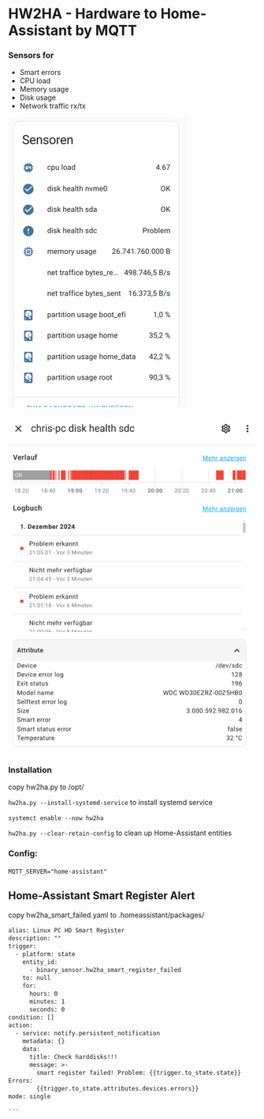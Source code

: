 # HW2HA - Hardware to Home-Assistant by MQTT

### Sensors for
* Smart errors
* CPU load
* Memory usage
* Disk usage
* Network traffic rx/tx

![Home-Assistant disk sensor](doc/home_assistant_sensors.png)

![Home-Assistant disk sensor](doc/home_assistant_harddisk.png)


### Installation

copy hw2ha.py to /opt/

`hw2ha.py --install-systemd-service` to install systemd service

`systemct enable --now hw2ha`

`hw2ha.py --clear-retain-config` to clean up Home-Assistant entities


### Config:

`MQTT_SERVER="home-assistant"`

## Home-Assistant Smart Register Alert

copy hw2ha_smart_failed.yaml to .homeassistant/packages/

```
alias: Linux PC HD Smart Register
description: ""
trigger:
  - platform: state
    entity_id:
      - binary_sensor.hw2ha_smart_register_failed
    to: null
    for:
      hours: 0
      minutes: 1
      seconds: 0
condition: []
action:
  - service: notify.persistent_notification
    metadata: {}
    data:
      title: Check harddisks!!!
      message: >-
        smart register failed! Problem: {{trigger.to_state.state}} Errors:
        {{trigger.to_state.attributes.devices.errors}}
mode: single

`´´
